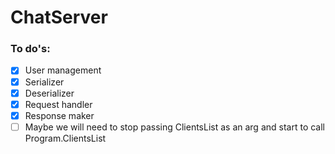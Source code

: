 # ChatServer

### To do's:
- [x] User management
- [x] Serializer
- [x] Deserializer
- [x] Request handler
- [x] Response maker
- [ ] Maybe we will need to stop passing ClientsList as an arg and start to call Program.ClientsList

